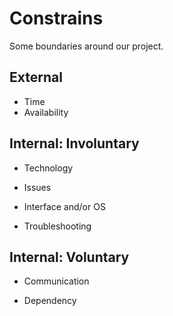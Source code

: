 # Constrains

Some boundaries around our project.

## External

- Time
- Availability

## Internal: Involuntary

- Technology

- Issues

- Interface and/or OS

- Troubleshooting

## Internal: Voluntary

- Communication

- Dependency
